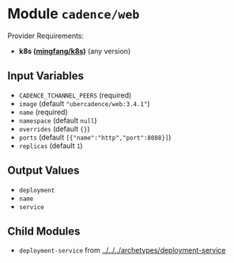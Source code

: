 
# Module `cadence/web`

Provider Requirements:
* **k8s ([mingfang/k8s](https://registry.terraform.io/providers/mingfang/k8s/latest))** (any version)

## Input Variables
* `CADENCE_TCHANNEL_PEERS` (required)
* `image` (default `"ubercadence/web:3.4.1"`)
* `name` (required)
* `namespace` (default `null`)
* `overrides` (default `{}`)
* `ports` (default `[{"name":"http","port":8088}]`)
* `replicas` (default `1`)

## Output Values
* `deployment`
* `name`
* `service`

## Child Modules
* `deployment-service` from [../../../archetypes/deployment-service](../../../archetypes/deployment-service)

